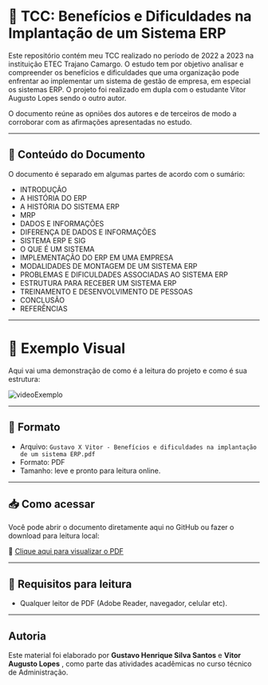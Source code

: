 # 🧾 TCC: Benefícios e Dificuldades na Implantação de um Sistema ERP

Este repositório contém meu TCC realizado no período de 2022 a 2023 na instituição ETEC Trajano Camargo. O estudo tem por objetivo analisar e compreender os benefícios e dificuldades que uma organização pode enfrentar ao implementar um sistema de gestão de empresa, em especial os sistemas ERP. O projeto foi realizado em dupla com o estudante Vitor Augusto Lopes sendo o outro autor. 

O documento reúne as opniões dos autores e de terceiros de modo a corroborar com as afirmações apresentadas no estudo. 

---

## 📑 Conteúdo do Documento

O documento é separado em algumas partes de acordo com o sumário:

- INTRODUÇÃO
- A HISTÓRIA DO ERP	
- A HISTÓRIA DO SISTEMA ERP	
- MRP	
- DADOS E INFORMAÇÕES	
- DIFERENÇA DE DADOS E INFORMAÇÕES	
- SISTEMA ERP E SIG	
- O QUE É UM SISTEMA	
- IMPLEMENTAÇÃO DO ERP EM UMA EMPRESA	
- MODALIDADES DE MONTAGEM DE UM SISTEMA ERP	
- PROBLEMAS E DIFICULDADES ASSOCIADAS AO SISTEMA ERP	
- ESTRUTURA PARA RECEBER UM SISTEMA ERP
- TREINAMENTO E DESENVOLVIMENTO DE PESSOAS	
- CONCLUSÃO	
- REFERÊNCIAS

---

# 🎥 Exemplo Visual

Aqui vai uma demonstração de como é a leitura do projeto e como é sua estrutura:


![videoExemplo](./video-exemplo/TCC-exemplo)

---

## 📄 Formato

- Arquivo: `Gustavo X Vitor - Benefícios e dificuldades na implantação de um sistema ERP.pdf`
- Formato: PDF
- Tamanho: leve e pronto para leitura online.

---

## 📥 Como acessar

Você pode abrir o documento diretamente aqui no GitHub ou fazer o download para leitura local:

📎 [Clique aqui para visualizar o PDF](./Gustavo%20X%20Vitor%20-%20Benef%C3%ADcios%20e%20dificuldades%20na%20implanta%C3%A7%C3%A3o%20de%20um%20sistema%20ERP.pdf)

---

## 🧩 Requisitos para leitura

- Qualquer leitor de PDF (Adobe Reader, navegador, celular etc).

---

## Autoria

Este material foi elaborado por **Gustavo Henrique Silva Santos** e **Vitor Augusto Lopes** , como parte das atividades acadêmicas no curso técnico de Administração.

